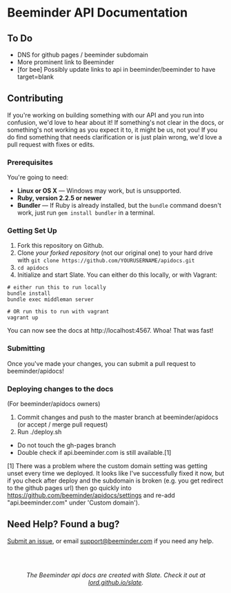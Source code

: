# Beeminder API Documentation

To Do
------------

* DNS for github pages / beeminder subdomain
* More prominent link to Beeminder
* [for bee] Possibly update links to api in beeminder/beeminder to have target=blank

Contributing 
------------------------------

If you're working on building something with our API and you run into confusion, we'd love to hear about it!
If something's not clear in the docs, or something's not working as you expect it to, it might be us, not you!
If you do find something that needs clarification or is just plain wrong, we'd love a pull request with fixes or edits. 


### Prerequisites

You're going to need:

 - **Linux or OS X** — Windows may work, but is unsupported.
 - **Ruby, version 2.2.5 or newer**
 - **Bundler** — If Ruby is already installed, but the `bundle` command doesn't work, just run `gem install bundler` in a terminal.

### Getting Set Up

1. Fork this repository on Github.
2. Clone *your forked repository* (not our original one) to your hard drive with `git clone https://github.com/YOURUSERNAME/apidocs.git`
3. `cd apidocs`
4. Initialize and start Slate. You can either do this locally, or with Vagrant:

```shell
# either run this to run locally
bundle install
bundle exec middleman server

# OR run this to run with vagrant
vagrant up
```

You can now see the docs at http://localhost:4567. Whoa! That was fast!

### Submitting 

Once you've made your changes, you can submit a pull request to beeminder/apidocs!

### Deploying changes to the docs

(For beeminder/apidocs owners)

1. Commit changes and push to the master branch at beeminder/apidocs (or accept / merge pull request) 
2. Run ./deploy.sh 

* Do not touch the gh-pages branch
* Double check if api.beeminder.com is still available.[1]

[1] There was a problem where the custom domain setting was getting unset every time we deployed. It looks like I've successfully fixed it now, but if you check after deploy and the subdomain is broken (e.g. you get redirect to the github pages url) then go quickly into https://github.com/beeminder/apidocs/settings and re-add "api.beeminder.com" under 'Custom domain').



Need Help? Found a bug?
--------------------

[Submit an issue](https://github.com/beeminder/slate/issues), or email support@beeminder.com if you need any help.


<br>
<br>
<p align="center"><em>The Beeminder api docs are created with Slate. Check it out at <a href="https://lord.github.io/slate">lord.github.io/slate</a>.</em></p>


